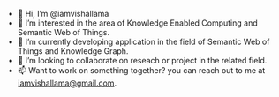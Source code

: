 - 👋 Hi, I’m @iamvishallama
- 👀 I’m interested in the area of Knowledge Enabled Computing and Semantic Web of Things.
- 🌱 I’m currently developing application in the field of Semantic Web of Things and Knowledge Graph.
- 💞️ I’m looking to collaborate on reseach or project in the related field.
- 📫 Want to work on something together? you can reach out to me at iamvishallama@gmail.com.

<!---
iamvishallama/iamvishallama is a ✨ special ✨ repository because its `README.md` (this file) appears on your GitHub profile.
You can click the Preview link to take a look at your changes.
--->
